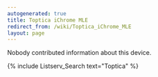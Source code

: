 ```yaml
---
autogenerated: true
title: Toptica iChrome MLE
redirect_from: /wiki/Toptica_iChrome_MLE
layout: page
---
```


Nobody contributed information about this device.

{% include Listserv_Search text="Toptica" %}

